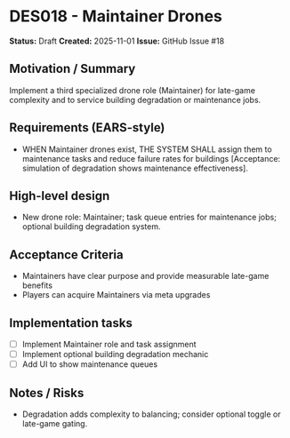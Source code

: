# DES018 - Maintainer Drones

**Status:** Draft
**Created:** 2025-11-01
**Issue:** GitHub Issue #18

## Motivation / Summary
Implement a third specialized drone role (Maintainer) for late-game complexity and to service building degradation or maintenance jobs.

## Requirements (EARS-style)
- WHEN Maintainer drones exist, THE SYSTEM SHALL assign them to maintenance tasks and reduce failure rates for buildings [Acceptance: simulation of degradation shows maintenance effectiveness].

## High-level design
- New drone role: Maintainer; task queue entries for maintenance jobs; optional building degradation system.

## Acceptance Criteria
- Maintainers have clear purpose and provide measurable late-game benefits
- Players can acquire Maintainers via meta upgrades

## Implementation tasks
- [ ] Implement Maintainer role and task assignment
- [ ] Implement optional building degradation mechanic
- [ ] Add UI to show maintenance queues

## Notes / Risks
- Degradation adds complexity to balancing; consider optional toggle or late-game gating.

